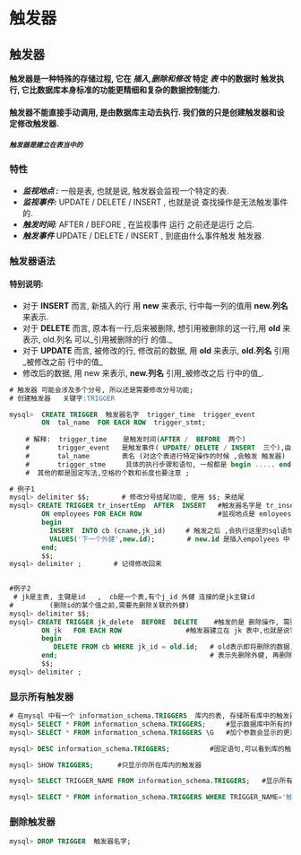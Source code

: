 # 触发器

## 触发器

#### 触发器是一种特殊的存储过程, 它在 _插入,删除和修改_ 特定 _表_  中的数据时 触发执行, 它比数据库本身标准的功能更精细和复杂的数据控制能力.

#### 触发器不能直接手动调用, 是由数据库主动去执行.  我们做的只是创建触发器和设定修改触发器.

#### _**`触发器是建立在表当中的`**_

### 特性

* _**监视地点 :**_  一般是表, 也就是说, 触发器会监视一个特定的表.
* _**监视事件:**_    UPDATE / DELETE / INSERT ,  也就是说 查找操作是无法触发事件的.
* _**触发时间:**_    AFTER /  BEFORE   , 在监视事件 运行 之前还是运行 之后. 
* _**触发事件**_     UPDATE / DELETE / INSERT    , 到底由什么事件触发  触发器.

### 触发器语法

#### 特别说明:

* 对于 **INSERT** 而言, 新插入的行 用 **new** 来表示, 行中每一列的值用   **new.列名**   来表示.
* 对于 **DELETE** 而言, 原本有一行,后来被删除,  想引用被删除的这一行,用   **old**  来表示,    old.列名   可以_引用被删除的行 的值._
* 对于 **UPDATE**  而言, 被修改的行, 修改前的数据,  用   **old**    来表示,   **old.列名**    引用_被修改之前 行中的值_
* 修改后的数据, 用 new  来表示,   **new.列名**    引用_被修改之后  行中的值_.

```sql
# 触发器 可能会涉及多个分号, 所以还是需要修改分号功能;
# 创建触发器   关键字:TRIGGER 

mysql>  CREATE TRIGGER  触发器名字  trigger_time  trigger_event 
        ON  tal_name  FOR EACH ROW  trigger_stmt;
        
    # 解释:  trigger_time    是触发时间(AFTER /  BEFORE  两个)
    #       trigger_event   是触发事件( UPDATE/ DELETE / INSERT  三个),由哪个操作来引起执行.
    #       tal_name        表名 (对这个表进行特定操作的时候 ,会触发 触发器)
    #       trigger_stme     具体的执行步骤和语句, 一般都是 begin ..... end  $$;
    #  其他的都是固定写法,空格的个数和长度也要注意 ;

# 例子1
mysql> delimiter $$;        # 修改分号结尾功能, 使用 $$; 来结尾
mysql> CREATE TRIGGER tr_insertEmp  AFTER  INSERT   #触发器名字是 tr_insertEmp, 在 INSERT 语句执行之后触发.
        ON employees FOR EACH ROW                   #监视地点是 emloyees 这张表.
        begin
          INSERT  INTO cb (cname,jk_id)     # 触发之后 ,会执行这里的sql语句,
          VALUES('下一个外健',new.id);        # new.id 是插入empolyees 中 id的值.
        end;
        $$;
mysql> delimiter ;        # 记得修改回来
        

#例子2
 # jk是主表, 主键是id   ,  cb是一个表,有个j_id 外健 连接的是jk主键id  
#         (删除id的某个值之前,需要先删除关联的外健)
mysql> delimiter $$;
mysql> CREATE TRIGGER jk_delete  BEFORE  DELETE    #触发的是 删除操作, 需要在删除语句执行前 触发 触发器
        ON jk   FOR EACH ROW                #触发器建立在 jk 表中,也就是说它触发 jk的DELETE操作
        begin
           DELETE FROM cb WHERE jk_id = old.id;   # old表示即将删除的数据, .id是删除数据中的列
        end;                                      # 表示先删除外健, 再删除引用的主键.
        $$;
mysql> delimiter ;

```

### 显示所有触发器

```sql
# 在mysql 中有一个 information_schema.TRIGGERS  库内的表, 存储所有库中的触发器.
mysql> SELECT * FROM information_schema.TRIGGERS;     #显示数据库中所有的触发器
mysql> SELECT * FROM information_schema.TRIGGERS \G   #加个参数会显示的更清晰

mysql> DESC information_schema.TRIGGERS;          #固定语句,可以看到库的触发器表的结构

mysql> SHOW TRIGGERS;      #只显示你所在库内的触发器

mysql> SELECT TRIGGER_NAME FROM information_schema.TRIGGERS;   #显示所有触发的的名字

mysql> SELECT * FROM information_schema.TRIGGERS WHERE TRIGGER_NAME='触发器名字';

```

### 删除触发器

```sql
mysql> DROP TRIGGER  触发器名字;
```















